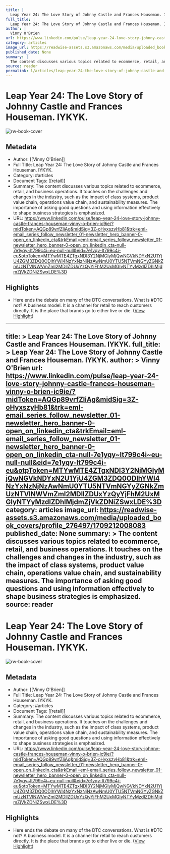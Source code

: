 ```yaml
---
title: |
  Leap Year 24: The Love Story of Johnny Castle and Frances Houseman. IYKYK.
full_title: |
  Leap Year 24: The Love Story of Johnny Castle and Frances Houseman. IYKYK.
author: |
  Vinny O'Brien
url: https://www.linkedin.com/pulse/leap-year-24-love-story-johnny-castle-frances-houseman-vinny-o-brien-ic9ie/?midToken=AQGp89vrfZliAg&midSig=3Z-oHyxszyHb81&trk=eml-email_series_follow_newsletter_01-newsletter_hero_banner-0-open_on_linkedin_cta&trkEmail=eml-email_series_follow_newsletter_01-newsletter_hero_banner-0-open_on_linkedin_cta-null-7e1yqy~lt799c4i~eu-null-null&eid=7e1yqy-lt799c4i-eu&otpToken=MTYwMTE4ZTgxNDI3Y2NjMGIyMjQwNGVkNDYxN2U1YjU4ZGM3ZDQ0ODlhYWI4NzYxNzNjNzAwNmU0YTU5NTVmNGYyZGNkZmUzNTVlNWVmZmI2MDllZDUxYzQyYjFhM2UxMGIyNTYyMzdlZDhlMjdmZjVkZDNiZSwxLDE%3D
category: articles
image_url: https://readwise-assets.s3.amazonaws.com/media/uploaded_book_covers/profile_276497/1709212008083
published_date: None
summary: |
  The content discusses various topics related to ecommerce, retail, and business operations. It touches on the challenges and changes in the industry, such as the impact of class systems, product value chain, operations value chain, and sustainability measures. The importance of asking good questions and using information effectively to shape business strategies is emphasized.
source: reader
permalink: l/articles/leap-year-24-the-love-story-of-johnny-castle-and-frances-houseman-iykyk
---
```

# Leap Year 24: The Love Story of Johnny Castle and Frances Houseman. IYKYK.

![rw-book-cover](https://readwise-assets.s3.amazonaws.com/media/uploaded_book_covers/profile_276497/1709212008083)

## Metadata
- Author: [[Vinny O'Brien]]
- Full Title: Leap Year 24: The Love Story of Johnny Castle and Frances Houseman. IYKYK.
- Category: #articles
- Document Tags: [[retail]] 
- Summary: The content discusses various topics related to ecommerce, retail, and business operations. It touches on the challenges and changes in the industry, such as the impact of class systems, product value chain, operations value chain, and sustainability measures. The importance of asking good questions and using information effectively to shape business strategies is emphasized.
- URL: https://www.linkedin.com/pulse/leap-year-24-love-story-johnny-castle-frances-houseman-vinny-o-brien-ic9ie/?midToken=AQGp89vrfZliAg&midSig=3Z-oHyxszyHb81&trk=eml-email_series_follow_newsletter_01-newsletter_hero_banner-0-open_on_linkedin_cta&trkEmail=eml-email_series_follow_newsletter_01-newsletter_hero_banner-0-open_on_linkedin_cta-null-7e1yqy~lt799c4i~eu-null-null&eid=7e1yqy-lt799c4i-eu&otpToken=MTYwMTE4ZTgxNDI3Y2NjMGIyMjQwNGVkNDYxN2U1YjU4ZGM3ZDQ0ODlhYWI4NzYxNzNjNzAwNmU0YTU5NTVmNGYyZGNkZmUzNTVlNWVmZmI2MDllZDUxYzQyYjFhM2UxMGIyNTYyMzdlZDhlMjdmZjVkZDNiZSwxLDE%3D

## Highlights
- Here ends the debate on many of the DTC conversations. What is #DTC not? A business model. It is a channel for retail to reach customers directly. It is the place that brands go to either live or die. ([View Highlight](https://read.readwise.io/read/01hr70zspk7x9w321sws19hycp))


---
title: >
  Leap Year 24: The Love Story of Johnny Castle and Frances Houseman. IYKYK.
full_title: >
  Leap Year 24: The Love Story of Johnny Castle and Frances Houseman. IYKYK.
author: >
  Vinny O'Brien
url: https://www.linkedin.com/pulse/leap-year-24-love-story-johnny-castle-frances-houseman-vinny-o-brien-ic9ie/?midToken=AQGp89vrfZliAg&midSig=3Z-oHyxszyHb81&trk=eml-email_series_follow_newsletter_01-newsletter_hero_banner-0-open_on_linkedin_cta&trkEmail=eml-email_series_follow_newsletter_01-newsletter_hero_banner-0-open_on_linkedin_cta-null-7e1yqy~lt799c4i~eu-null-null&eid=7e1yqy-lt799c4i-eu&otpToken=MTYwMTE4ZTgxNDI3Y2NjMGIyMjQwNGVkNDYxN2U1YjU4ZGM3ZDQ0ODlhYWI4NzYxNzNjNzAwNmU0YTU5NTVmNGYyZGNkZmUzNTVlNWVmZmI2MDllZDUxYzQyYjFhM2UxMGIyNTYyMzdlZDhlMjdmZjVkZDNiZSwxLDE%3D
category: articles
image_url: https://readwise-assets.s3.amazonaws.com/media/uploaded_book_covers/profile_276497/1709212008083
published_date: None
summary: >
  The content discusses various topics related to ecommerce, retail, and business operations. It touches on the challenges and changes in the industry, such as the impact of class systems, product value chain, operations value chain, and sustainability measures. The importance of asking good questions and using information effectively to shape business strategies is emphasized.
source: reader
---
# Leap Year 24: The Love Story of Johnny Castle and Frances Houseman. IYKYK.

![rw-book-cover](https://readwise-assets.s3.amazonaws.com/media/uploaded_book_covers/profile_276497/1709212008083)

## Metadata
- Author: [[Vinny O'Brien]]
- Full Title: Leap Year 24: The Love Story of Johnny Castle and Frances Houseman. IYKYK.
- Category: #articles
- Document Tags: [[retail]] 
- Summary: The content discusses various topics related to ecommerce, retail, and business operations. It touches on the challenges and changes in the industry, such as the impact of class systems, product value chain, operations value chain, and sustainability measures. The importance of asking good questions and using information effectively to shape business strategies is emphasized.
- URL: https://www.linkedin.com/pulse/leap-year-24-love-story-johnny-castle-frances-houseman-vinny-o-brien-ic9ie/?midToken=AQGp89vrfZliAg&midSig=3Z-oHyxszyHb81&trk=eml-email_series_follow_newsletter_01-newsletter_hero_banner-0-open_on_linkedin_cta&trkEmail=eml-email_series_follow_newsletter_01-newsletter_hero_banner-0-open_on_linkedin_cta-null-7e1yqy~lt799c4i~eu-null-null&eid=7e1yqy-lt799c4i-eu&otpToken=MTYwMTE4ZTgxNDI3Y2NjMGIyMjQwNGVkNDYxN2U1YjU4ZGM3ZDQ0ODlhYWI4NzYxNzNjNzAwNmU0YTU5NTVmNGYyZGNkZmUzNTVlNWVmZmI2MDllZDUxYzQyYjFhM2UxMGIyNTYyMzdlZDhlMjdmZjVkZDNiZSwxLDE%3D

## Highlights
- Here ends the debate on many of the DTC conversations. What is #DTC not? A business model. It is a channel for retail to reach customers directly. It is the place that brands go to either live or die. ([View Highlight](https://read.readwise.io/read/01hr70zspk7x9w321sws19hycp))


